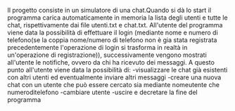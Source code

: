 Il progetto consiste in un simulatore di una chat.Quando si dà lo start il programma carica automaticamente in memoria la lista degli utenti e tutte le chat, rispettivamente dai file
utenti.txt e chat.txt. All'utente del programma viene data la possibilità di effettuare il login (mediante nome e numero di telefono(se la coppia nome/numero di telefono non è gia stata
registrata precedentemente l'operazione di login si trasforma in realtà in un'operazione di registrazione)), successivamente vengono mostrati all'utente le notifiche, ovvero da chi ha 
ricevuto dei messaggi. A questo punto all'utente viene data la possibilità di:
-visualizzare le chat già esistenti con altri utenti ed eventualmente inviare altri messaggi
-creare una nuova chat con un utente che può essere cercato sia mediante nomeutente che numeroditelefono
-cambiare utente
-uscire e decretare la fine del programma

